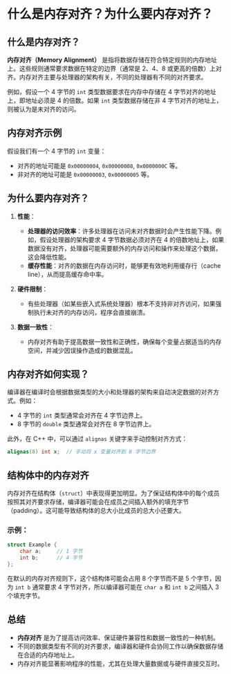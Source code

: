 
# 什么是内存对齐？为什么要内存对齐？

## 什么是内存对齐？

**内存对齐（Memory Alignment）** 是指将数据存储在符合特定规则的内存地址上。这些规则通常要求数据在特定的边界（通常是 2、4、8 或更高的倍数）上对齐。内存对齐主要与处理器的架构有关，不同的处理器有不同的对齐要求。

例如，假设一个 4 字节的 `int` 类型数据要求在内存中存储在 4 字节对齐的地址上，即地址必须是 4 的倍数。如果 `int` 类型数据存储在非 4 字节对齐的地址上，则被认为是未对齐的访问。

## 内存对齐示例

假设我们有一个 4 字节的 `int` 变量：

- 对齐的地址可能是 `0x00000004`, `0x00000008`, `0x0000000C` 等。
- 非对齐的地址可能是 `0x00000003`, `0x00000005` 等。

## 为什么要内存对齐？

1. **性能**：
   - **处理器的访问效率**：许多处理器在访问未对齐数据时会产生性能下降。例如，假设处理器的架构要求 4 字节数据必须对齐在 4 的倍数地址上，如果数据没有对齐，处理器可能需要额外的内存访问和操作来处理这个数据，这会降低性能。
   - **缓存性能**：对齐的数据在内存访问时，能够更有效地利用缓存行（cache line），从而提高缓存命中率。

2. **硬件限制**：
   - 有些处理器（如某些嵌入式系统处理器）根本不支持非对齐访问，如果强制执行未对齐的内存访问，程序会直接崩溃。

3. **数据一致性**：
   - 内存对齐有助于提高数据一致性和正确性，确保每个变量占据适当的内存空间，并减少因误操作造成的数据混乱。

## 内存对齐如何实现？

编译器在编译时会根据数据类型的大小和处理器的架构来自动决定数据的对齐方式。例如：
- 4 字节的 `int` 类型通常会对齐在 4 字节边界上。
- 8 字节的 `double` 类型通常会对齐在 8 字节边界上。

此外，在 C++ 中，可以通过 `alignas` 关键字来手动控制对齐方式：

```cpp
alignas(8) int x;  // 手动将 x 变量对齐到 8 字节边界
```

## 结构体中的内存对齐

内存对齐在结构体（`struct`）中表现得更加明显。为了保证结构体中的每个成员按照其对齐要求存储，编译器可能会在成员之间插入额外的填充字节（padding）。这可能导致结构体的总大小比成员的总大小还要大。

### 示例：

```cpp
struct Example {
    char a;     // 1 字节
    int b;      // 4 字节
};
```

在默认的内存对齐规则下，这个结构体可能会占用 8 个字节而不是 5 个字节，因为 `int b` 通常要求 4 字节对齐，所以编译器可能在 `char a` 和 `int b` 之间插入 3 个填充字节。

## 总结

- **内存对齐** 是为了提高访问效率、保证硬件兼容性和数据一致性的一种机制。
- 不同的数据类型有不同的对齐要求，编译器和硬件会协同工作以确保数据存储在合适的内存地址上。
- 内存对齐能显著影响程序的性能，尤其在处理大量数据或与硬件直接交互时。
